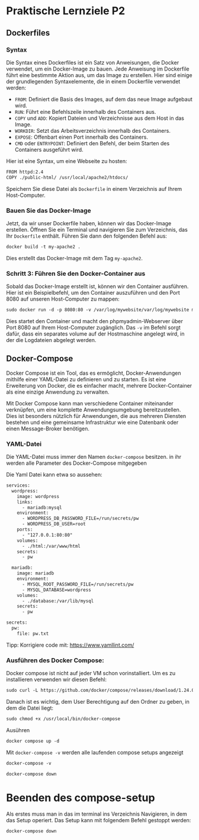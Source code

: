 # Praktische Lernziele P2

 
## Dockerfiles

### Syntax

Die Syntax eines Dockerfiles ist ein Satz von Anweisungen, die Docker verwendet, um ein Docker-Image zu bauen. Jede Anweisung im Dockerfile führt eine bestimmte Aktion aus, um das Image zu erstellen. Hier sind einige der grundlegenden Syntaxelemente, die in einem Dockerfile verwendet werden:

* `FROM`: Definiert die Basis des Images, auf dem das neue Image aufgebaut wird.
* `RUN`: Führt eine Befehlszeile innerhalb des Containers aus.
* `COPY` und `ADD`: Kopiert Dateien und Verzeichnisse aus dem Host in das Image.
* `WORKDIR`: Setzt das Arbeitsverzeichnis innerhalb des Containers.
* `EXPOSE`: Offenbart einen Port innerhalb des Containers.
* `CMD` oder `ENTRYPOINT`: Definiert den Befehl, der beim Starten des Containers ausgeführt wird.

Hier ist eine Syntax, um eine Webseite zu hosten:

```txt
FROM httpd:2.4
COPY ./public-html/ /usr/local/apache2/htdocs/
```

Speichern Sie diese Datei als `Dockerfile` in einem Verzeichnis auf Ihrem Host-Computer.

### Bauen Sie das Docker-Image

Jetzt, da wir unser Dockerfile haben, können wir das Docker-Image erstellen. Öffnen Sie ein Terminal und navigieren Sie zum Verzeichnis, das Ihr `Dockerfile` enthält. Führen Sie dann den folgenden Befehl aus:

```txt
docker build -t my-apache2 .
```

Dies erstellt das Docker-Image mit dem Tag `my-apache2`.

### Schritt 3: Führen Sie den Docker-Container aus

Sobald das Docker-Image erstellt ist, können wir den Container ausführen. Hier ist ein Beispielbefehl, um den Container auszuführen und den Port 8080 auf unseren Host-Computer zu mappen:
```txt
sudo docker run -d -p 8080:80 -v /var/log/mywebsite/var/log/mywebsite my-apache2:latest
```

Dies startet den Container und macht den phpmyadmin-Webserver über Port 8080 auf Ihrem Host-Computer zugänglich. Das `-v` im Befehl sorgt dafür, dass ein separates volume auf der Hostmaschine angelegt wird, in der die Logdateien abgelegt werden. 


## Docker-Compose

Docker Compose ist ein Tool, das es ermöglicht, Docker-Anwendungen mithilfe einer YAML-Datei zu definieren und zu starten. Es ist eine Erweiterung von Docker, die es einfacher macht, mehrere Docker-Container als eine einzige Anwendung zu verwalten.

Mit Docker Compose kann man verschiedene Container miteinander verknüpfen, um eine komplette Anwendungsumgebung bereitzustellen. Dies ist besonders nützlich für Anwendungen, die aus mehreren Diensten bestehen und eine gemeinsame Infrastruktur wie eine Datenbank oder einen Message-Broker benötigen.

### YAML-Datei

Die YAML-Datei muss immer den Namen `docker-compose` besitzen. in ihr werden alle Parameter des Docker-Compose mitgegeben


Die Yaml Datei kann etwa so aussehen:

```txt
services:
  wordpress:
    image: wordpress
    links:
      - mariadb:mysql
    environment:
      - WORDPRESS_DB_PASSWORD_FILE=/run/secrets/pw
      - WORDPRESS_DB_USER=root
    ports:
      - "127.0.0.1:80:80"
    volumes:
      - ./html:/var/www/html
    secrets: 
      - pw 

  mariadb:
    image: mariadb
    environment:
      - MYSQL_ROOT_PASSWORD_FILE=/run/secrets/pw
      - MYSQL_DATABASE=wordpress
    volumes:
      - ./database:/var/lib/mysql
    secrets:
      - pw 

secrets:
  pw:
    file: pw.txt

 ```
 
Tipp: Korrigiere code mit: https://www.yamllint.com/
### Ausführen des Docker Compose:
Docker compose ist nicht auf jeder VM schon vorinstalliert. Um es zu installieren verwenden wir diesen Befehl:

```txt
sudo curl -L https://github.com/docker/compose/releases/download/1.24.0/docker-compose-$(uname -s)-$(uname -m) -o /usr/local/bin/docker-compose
```
Danach ist es wichtig, dem User Berechtigung auf den Ordner zu geben, in dem die Datei liegt:

```txt
sudo chmod +x /usr/local/bin/docker-compose
```

Ausühren 
```txt
docker compose up -d
```
Mit `docker-compose -v` werden alle laufenden compose setups angezeigt
```txt
docker-compose -v
```

```txt
docker-compose down
```
# Beenden des compose-setup
Als erstes muss man in das im terminal ins Verzeichnis Navigieren, in dem das Setup operiert.
Das Setup kann mit folgendem Befehl gestoppt werden:
```txt
docker-compose down
```
